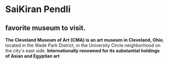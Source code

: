 # SaiKiran Pendli

##  favorite museum to visit. 

**The Cleveland Museum of Art (CMA) is an art museum in Cleveland, Ohio**, located in the Wade Park District, in the University Circle neighborhood on the city's east side. **Internationally renowned for its substantial holdings of Asian and Egyptian art**
